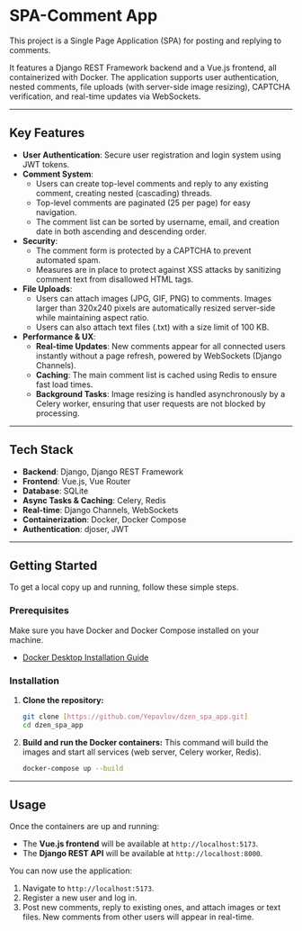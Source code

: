 # SPA-Comment App

This project is a Single Page Application (SPA) for posting and replying to comments.

It features a Django REST Framework backend and a Vue.js frontend, all containerized with Docker. The application supports user authentication, nested comments, file uploads (with server-side image resizing), CAPTCHA verification, and real-time updates via WebSockets.

---

## Key Features

* **User Authentication**: Secure user registration and login system using JWT tokens.
* **Comment System**:
    * Users can create top-level comments and reply to any existing comment, creating nested (cascading) threads.
    * Top-level comments are paginated (25 per page) for easy navigation.
    * The comment list can be sorted by username, email, and creation date in both ascending and descending order.
* **Security**:
    * The comment form is protected by a CAPTCHA to prevent automated spam.
    * Measures are in place to protect against XSS attacks by sanitizing comment text from disallowed HTML tags.
* **File Uploads**:
    * Users can attach images (JPG, GIF, PNG) to comments. Images larger than 320x240 pixels are automatically resized server-side while maintaining aspect ratio.
    * Users can also attach text files (.txt) with a size limit of 100 KB.
* **Performance & UX**:
    * **Real-time Updates**: New comments appear for all connected users instantly without a page refresh, powered by WebSockets (Django Channels).
    * **Caching**: The main comment list is cached using Redis to ensure fast load times.
    * **Background Tasks**: Image resizing is handled asynchronously by a Celery worker, ensuring that user requests are not blocked by processing.

---

## Tech Stack

* **Backend**: Django, Django REST Framework
* **Frontend**: Vue.js, Vue Router
* **Database**: SQLite
* **Async Tasks & Caching**: Celery, Redis
* **Real-time**: Django Channels, WebSockets
* **Containerization**: Docker, Docker Compose
* **Authentication**: djoser, JWT

---

## Getting Started

To get a local copy up and running, follow these simple steps.

### Prerequisites

Make sure you have Docker and Docker Compose installed on your machine.

* [Docker Desktop Installation Guide](https://docs.docker.com/get-docker/)

### Installation

1.  **Clone the repository:**
    ```sh
    git clone [https://github.com/Yepavlov/dzen_spa_app.git]
    cd dzen_spa_app
    ```

2.  **Build and run the Docker containers:**
    This command will build the images and start all services (web server, Celery worker, Redis).
    ```sh
    docker-compose up --build
    ```

---

## Usage

Once the containers are up and running:

* The **Vue.js frontend** will be available at `http://localhost:5173`.
* The **Django REST API** will be available at `http://localhost:8000`.

You can now use the application:
1.  Navigate to `http://localhost:5173`.
2.  Register a new user and log in.
3.  Post new comments, reply to existing ones, and attach images or text files. New comments from other users will appear in real-time.